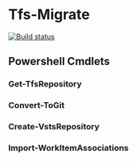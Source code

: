 # Tfs-Migrate

[![Build status](https://ci.appveyor.com/api/projects/status/97r3hxl15qufel9u?svg=true)](https://ci.appveyor.com/project/alastairgould/tfs-migrate)

## Powershell Cmdlets

### Get-TfsRepository

### Convert-ToGit

### Create-VstsRepository

### Import-WorkItemAssociations
